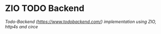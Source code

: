 
# ZIO TODO Backend
_Todo-Backend (https://www.todobackend.com/) implementation using ZIO, http4s and circe_
